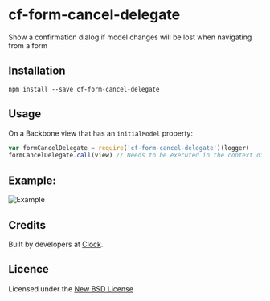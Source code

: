 # cf-form-cancel-delegate

Show a confirmation dialog if model changes will be lost when navigating from a form

## Installation

    npm install --save cf-form-cancel-delegate

## Usage

On a Backbone view that has an `initialModel` property:

```js
var formCancelDelegate = require('cf-form-cancel-delegate')(logger)
formCancelDelegate.call(view) // Needs to be executed in the context of the view
```

## Example:
![Example](https://i.cloudup.com/Q6FUnStL9S-2000x2000.png)

## Credits
Built by developers at [Clock](http://clock.co.uk).

## Licence
Licensed under the [New BSD License](http://opensource.org/licenses/bsd-license.php)
